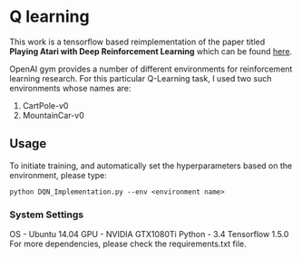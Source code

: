 # Q learning

This work is a tensorflow based reimplementation of the paper titled **Playing Atari with Deep Reinforcement Learning** which can be found [here](https://arxiv.org/abs/1312.5602).  

OpenAI gym provides a number of different environments for reinforcement learning research. For this particular Q-Learning task, I used two such environments whose names are:
1. CartPole-v0
2. MountainCar-v0

## Usage
To initiate training, and automatically set the hyperparameters based on the environment, please type:
```
python DQN_Implementation.py --env <environment name>
```

### System Settings
OS - Ubuntu 14.04
GPU - NVIDIA GTX1080Ti
Python - 3.4
Tensorflow 1.5.0
For more dependencies, please check the requirements.txt file. 
